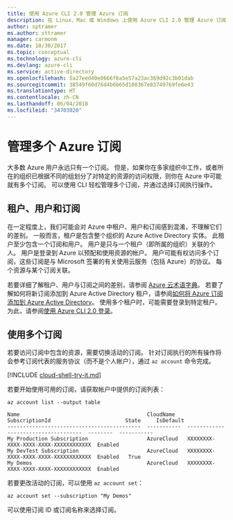 ```yaml
---
title: 使用 Azure CLI 2.0 管理 Azure 订阅
description: 在 Linux、Mac 或 Windows 上使用 Azure CLI 2.0 管理 Azure 订阅。
author: sptramer
ms.author: sttramer
manager: carmonm
ms.date: 10/30/2017
ms.topic: conceptual
ms.technology: azure-cli
ms.devlang: azure-cli
ms.service: active-directory
ms.openlocfilehash: 5a27eed40e0666f6a5e57a23ac369d92c3b01dab
ms.sourcegitcommit: 38549f60d76d4b6b65d180367e83749769fe6e43
ms.translationtype: HT
ms.contentlocale: zh-CN
ms.lasthandoff: 06/04/2018
ms.locfileid: "34703020"
---
```

# <a name="manage-multiple-azure-subscriptions"></a>管理多个 Azure 订阅

大多数 Azure 用户永远只有一个订阅。 但是，如果你在多家组织中工作，或者所在的组织已根据不同的组划分了对特定的资源的访问权限，则你在 Azure 中可能就有多个订阅。 可以使用 CLI 轻松管理多个订阅，并通过选择订阅执行操作。

## <a name="tenants-users-and-subscriptions"></a>租户、用户和订阅

在一定程度上，我们可能会对 Azure 中租户、用户和订阅感到混淆，不理解它们的差别。 一般而言，租户是包含整个组织的 Azure Active Directory 实体。 此租户至少包含一个订阅和用户。 用户是只与一个租户（即所属的组织）关联的个人。 用户是登录到 Azure 以预配和使用资源的帐户。 用户可能有权访问多个订阅，这些订阅是与 Microsoft 签署的有关使用云服务（包括 Azure）的协议。 每个资源与某个订阅关联。

若要详细了解租户、用户与订阅之间的差别，请参阅 [Azure 云术语字典](/azure/azure-glossary-cloud-terminology)。
若要了解如何将新订阅添加到 Azure Active Directory 租户，请参阅[如何将 Azure 订阅添加到 Azure Active Directory](/azure/active-directory/active-directory-how-subscriptions-associated-directory)。
使用多个租户时，可能需要登录到特定租户。 为此，请参阅[使用 Azure CLI 2.0 登录](/cli/azure/authenticate-azure-cli)。

## <a name="working-with-multiple-subscriptions"></a>使用多个订阅

若要访问订阅中包含的资源，需要切换活动的订阅。 针对订阅执行的所有操作将会参考订阅代表的服务协议（而不是个人帐户），通过 `az account` 命令完成。

[!INCLUDE [cloud-shell-try-it.md](includes/cloud-shell-try-it.md)]

若要开始使用可用的订阅，请获取帐户中提供的订阅列表：

```azurecli-interactive
az account list --output table
```

```Output
Name                                         CloudName    SubscriptionId                        State     IsDefault
-------------------------------------------  -----------  ------------------------------------  --------  -----------
My Production Subscription                   AzureCloud   XXXXXXXX-XXXX-XXXX-XXXX-XXXXXXXXXXXX  Enabled
My DevTest Subscription                      AzureCloud   XXXXXXXX-XXXX-XXXX-XXXX-XXXXXXXXXXXX  Enabled   True
My Demos                                     AzureCloud   XXXXXXXX-XXXX-XXXX-XXXX-XXXXXXXXXXXX  Enabled
```

若要更改活动的订阅，可以使用 `az account set`：

```azurecli-interactive
az account set --subscription "My Demos"
```

可以使用订阅 ID 或订阅名称来选择订阅。
